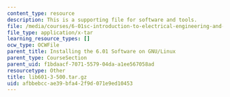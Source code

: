 ```yaml
---
content_type: resource
description: This is a supporting file for software and tools.
file: /media/courses/6-01sc-introduction-to-electrical-engineering-and-computer-science-i-spring-2011/afbbebccae39bfa42f9d071e9ed10453_lib601-3-500.tar.gz
file_type: application/x-tar
learning_resource_types: []
ocw_type: OCWFile
parent_title: Installing the 6.01 Software on GNU/Linux
parent_type: CourseSection
parent_uid: f1bdaacf-7071-5579-04da-a1ee567058ad
resourcetype: Other
title: lib601-3-500.tar.gz
uid: afbbebcc-ae39-bfa4-2f9d-071e9ed10453
---
```


